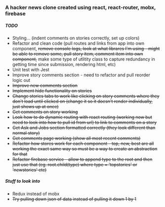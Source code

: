 ### A hacker news clone created using react, react-router, mobx, firebase

##### TODO
+ Styling... (indent comments on stories correctly, set up colors)
+ Refactor and clean code (pull routes and links from app into own component, ~~remove console logs, look at what librares I'm using - might be able to remove some, pull story item, comment item into own component,~~ make some type of utlitity class to capture redundancy in getting time since submission, rendering html, etc)
+ Unit test with Jest
+ Improve story comments section - need to refactor and pull reorder logic out
+ ~~Improve new comments section~~
+ ~~Implement hide functionality on stories~~
+ ~~Change stories tabs to work like clicking on story comments where they don't load until clicked on (change it so it doesn't render individually, just shows up at once)~~
+ ~~Get comments on story working~~
+ ~~Look how to do dynamic routing with react routing (working now but need to look into how to pull id from url) to link to comments on a story~~
+ ~~Get Ask and Jobs section formatted correctly (they look different than normal story)~~
+ ~~Get comments page working (show all most recent comments)~~
+ ~~Refactor how stores work for each component - top, new, best are all working the exact same way so must be a way to create an abstraction for that~~
+ ~~Refactor firebase service - allow to append type to the root and then just use that (eg. root.child(type) where type = 'topstories' or 'newstories' etc)~~

##### Stuff to look into
+ Redux instead of mobx
+ ~~Try pulling down json of data instead of pulling it down 1 by 1~~
